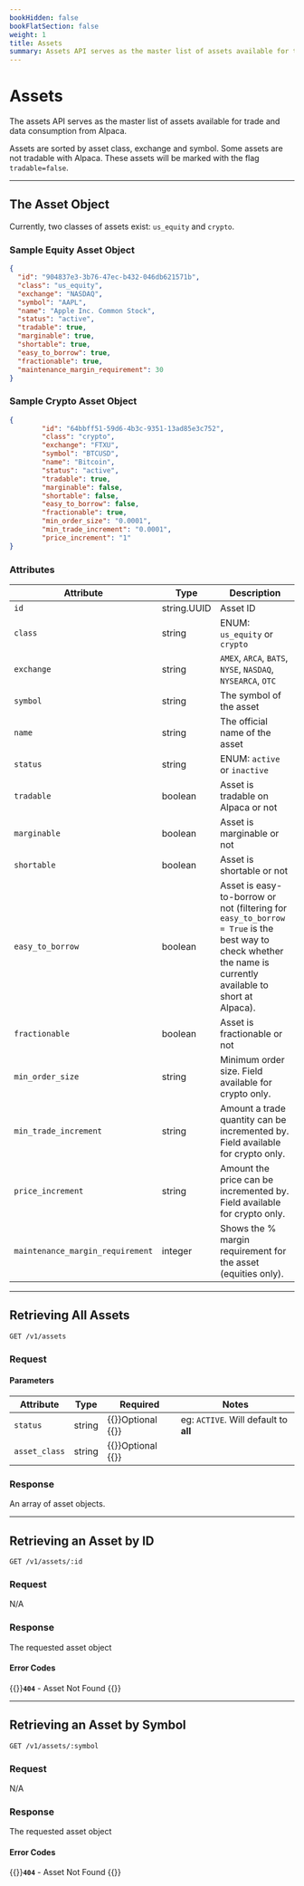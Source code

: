 ```yaml
---
bookHidden: false
bookFlatSection: false
weight: 1
title: Assets
summary: Assets API serves as the master list of assets available for trade and data consumption from Alpaca.
---
```


# Assets

The assets API serves as the master list of assets available for trade and data consumption from Alpaca.

Assets are sorted by asset class, exchange and symbol. Some assets are not tradable with Alpaca. These assets will be marked with the flag `tradable=false`.

---

## **The Asset Object**

Currently, two classes of assets exist: `us_equity` and `crypto`.

### Sample Equity Asset Object

```json
{
  "id": "904837e3-3b76-47ec-b432-046db621571b",
  "class": "us_equity",
  "exchange": "NASDAQ",
  "symbol": "AAPL",
  "name": "Apple Inc. Common Stock",
  "status": "active",
  "tradable": true,
  "marginable": true,
  "shortable": true,
  "easy_to_borrow": true,
  "fractionable": true,
  "maintenance_margin_requirement": 30
}
```

### Sample Crypto Asset Object

```json
{
        "id": "64bbff51-59d6-4b3c-9351-13ad85e3c752",
        "class": "crypto",
        "exchange": "FTXU",
        "symbol": "BTCUSD",
        "name": "Bitcoin",
        "status": "active",
        "tradable": true,
        "marginable": false,
        "shortable": false,
        "easy_to_borrow": false,
        "fractionable": true,
        "min_order_size": "0.0001",
        "min_trade_increment": "0.0001",
        "price_increment": "1"
}
```

### Attributes

| Attribute        | Type        | Description                                                                                                                                                 |
| ---------------- | ----------- | ----------------------------------------------------------------------------------------------------------------------------------------------------------- |
| `id`             | string.UUID | Asset ID                                                                                                                                                    |
| `class`          | string      | ENUM: `us_equity` or `crypto`                                                                                                                               |
| `exchange`       | string      | `AMEX`, `ARCA`, `BATS`, `NYSE`, `NASDAQ`, `NYSEARCA`, `OTC`                                                                                                 |
| `symbol`         | string      | The symbol of the asset                                                                                                                                     |
| `name`           | string      | The official name of the asset                                                                                                                              |
| `status`         | string      | ENUM: `active` or `inactive`                                                                                                                                |
| `tradable`       | boolean     | Asset is tradable on Alpaca or not                                                                                                                          |
| `marginable`     | boolean     | Asset is marginable or not                                                                                                                                  |
| `shortable`      | boolean     | Asset is shortable or not                                                                                                                                   |
| `easy_to_borrow` | boolean     | Asset is easy-to-borrow or not (filtering for `easy_to_borrow = True` is the best way to check whether the name is currently available to short at Alpaca). |
| `fractionable`   | boolean     | Asset is fractionable or not                                                                                                                                |
| `min_order_size`   | string     | Minimum order size.  Field available for crypto only.                                                                                                                                |
| `min_trade_increment`   | string     | Amount a trade quantity can be incremented by.  Field available for crypto only.                                                                                                                             |
| `price_increment`   | string     | Amount the price can be incremented by. Field available for crypto only. |
| `maintenance_margin_requirement`   | integer     | Shows the % margin requirement for the asset (equities only). |
---

## **Retrieving All Assets**

`GET /v1/assets`

### Request

#### Parameters

| Attribute     | Type   | Required                            | Notes                                 |
| ------------- | ------ | ----------------------------------- | ------------------------------------- |
| `status`      | string | {{<hint info>}}Optional {{</hint>}} | eg: `ACTIVE`. Will default to **all** |
| `asset_class` | string | {{<hint info>}}Optional {{</hint>}} |                                       |

### Response

An array of asset objects.

---

## **Retrieving an Asset by ID**

`GET /v1/assets/:id`

### Request

N/A

### Response

The requested asset object

#### Error Codes

{{<hint warning>}}**`404`** - Asset Not Found {{</hint>}}

---

## **Retrieving an Asset by Symbol**

`GET /v1/assets/:symbol`

### Request

N/A

### Response

The requested asset object

#### Error Codes

{{<hint warning>}}**`404`** - Asset Not Found {{</hint>}}

&nbsp;
